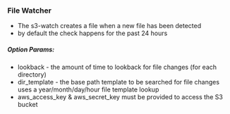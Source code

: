 ### File Watcher
   
- The s3-watch creates a file when a new file has been detected
- by default the check happens for the past 24 hours

##### Option Params:
- lookback - the amount of time to lookback for file changes (for each directory)
- dir_template - the base path template to be searched for file changes uses a year/month/day/hour file template lookup
- aws_access_key & aws_secret_key must be provided to access the S3 bucket


